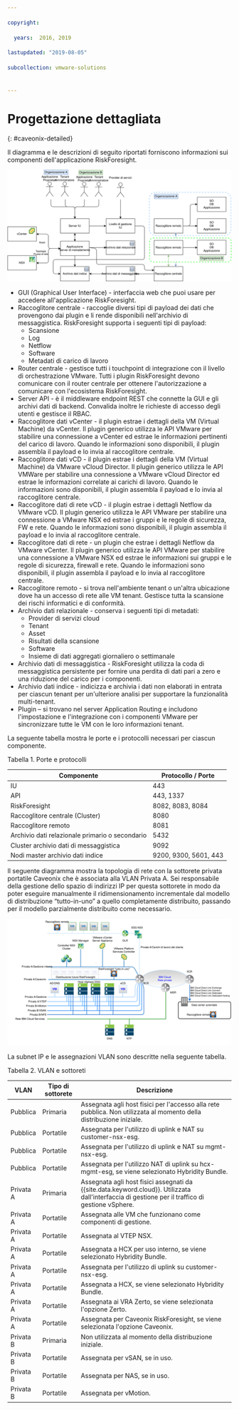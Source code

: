 ```yaml
---

copyright:

  years:  2016, 2019

lastupdated: "2019-08-05"

subcollection: vmware-solutions


---
```


# Progettazione dettagliata
{: #caveonix-detailed}

Il diagramma e le descrizioni di seguito riportati forniscono informazioni sui componenti dell'applicazione RiskForesight.

![Componenti dell'applicazione](../../images/caveonix-app-components.svg "Componenti dell'applicazione")


-	GUI (Graphical User Interface) - interfaccia web che puoi usare per accedere all'applicazione RiskForesight.
-	Raccoglitore centrale - raccoglie diversi tipi di payload dei dati che provengono dai plugin e li rende disponibili nell'archivio di messaggistica. RiskForesight supporta i seguenti tipi di payload:
    - Scansione
    - Log
    - Netflow
    - Software
    - Metadati di carico di lavoro
- Router centrale - gestisce tutti i touchpoint di integrazione con il livello di orchestrazione VMware. Tutti i plugin RiskForesight devono comunicare con il router centrale per ottenere l'autorizzazione a comunicare con l'ecosistema RiskForesight.
-	Server API - è il middleware endpoint REST che connette la GUI e gli archivi dati di backend. Convalida inoltre le richieste di accesso degli utenti e gestisce il RBAC.
-	Raccoglitore dati vCenter - il plugin estrae i dettagli della VM (Virtual Machine) da vCenter. Il plugin generico utilizza le API VMware per stabilire una connessione a vCenter ed estrae le informazioni pertinenti del carico di lavoro. Quando le informazioni sono disponibili, il plugin assembla il payload e lo invia al raccoglitore centrale.
-	Raccoglitore dati vCD - il plugin estrae i dettagli della VM (Virtual Machine) da VMware vCloud Director. Il plugin generico utilizza le API VMWare per stabilire una connessione a VMware vCloud Director ed estrae le informazioni correlate ai carichi di lavoro. Quando le informazioni sono disponibili, il plugin assembla il payload e lo invia al raccoglitore centrale.
-	Raccoglitore dati di rete vCD - il plugin estrae i dettagli Netflow da VMware vCD. Il plugin generico utilizza le API VMware per stabilire una connessione a VMware NSX ed estrae i gruppi e le regole di sicurezza, FW e rete. Quando le informazioni sono disponibili, il plugin assembla il payload e lo invia al raccoglitore centrale.
-	Raccoglitore dati di rete - un plugin che estrae i dettagli Netflow da VMware vCenter. Il plugin generico utilizza le API VMware per stabilire una connessione a VMware NSX ed estrae le informazioni sui gruppi e le regole di sicurezza, firewall e rete. Quando le informazioni sono disponibili, il plugin assembla il payload e lo invia al raccoglitore centrale.
-	Raccoglitore remoto - si trova nell'ambiente tenant o un'altra ubicazione dove ha un accesso di rete alle VM tenant. Gestisce tutta la scansione dei rischi informatici e di conformità.
-	Archivio dati relazionale - conserva i seguenti tipi di metadati:
    - Provider di servizi cloud
    - Tenant
    - Asset
    - Risultati della scansione
    - Software
    - Insieme di dati aggregati giornaliero o settimanale
- Archivio dati di messaggistica - RiskForesight utilizza la coda di messaggistica persistente per fornire una perdita di dati pari a zero e una riduzione del carico per i componenti.
- Archivio dati indice - indicizza e archivia i dati non elaborati in entrata per ciascun tenant per un'ulteriore analisi per supportare la funzionalità multi-tenant.
- Plugin – si trovano nel server Application Routing e includono l'impostazione e l'integrazione con i componenti VMware per sincronizzare tutte le VM con le loro informazioni tenant.

La seguente tabella mostra le porte e i protocolli necessari per ciascun componente.

Tabella 1. Porte e protocolli

|Componente	|Protocollo / Porte|
|---|---|
|IU|443|
|API|443, 1337|
|RiskForesight|8082, 8083, 8084|
|Raccoglitore centrale (Cluster)|8080|
|Raccoglitore remoto|8081|
|Archivio dati relazionale primario o secondario|5432|
|Cluster archivio dati di messaggistica|9092|
|Nodi master archivio dati indice|9200, 9300, 5601, 443|

Il seguente diagramma mostra la topologia di rete con la sottorete privata portatile Caveonix che è associata alla VLAN Privata A. Sei responsabile della gestione dello spazio di indirizzi IP per questa sottorete in modo da poter eseguire manualmente il ridimensionamento incrementale dal modello di distribuzione “tutto-in-uno” a quello completamente distribuito, passando per il modello parzialmente distribuito come necessario.

![Diagramma di rete](../../images/caveonix-network.svg "Diagramma di rete")

La subnet IP e le assegnazioni VLAN sono descritte nella seguente tabella.

Tabella 2. VLAN e sottoreti

|VLAN 	|Tipo di sottorete 	|Descrizione|
|---|---|---|
|Pubblica 	|Primaria 	|Assegnata agli host fisici per l'accesso alla rete pubblica. Non utilizzata al momento della distribuzione iniziale.|
|Pubblica	|Portatile 	|Assegnata per l'utilizzo di uplink e NAT su customer-nsx-esg.|
|Pubblica	|Portatile 	|Assegnata per l'utilizzo di uplink e NAT su mgmt-nsx-esg.|
|Pubblica	|Portatile 	|Assegnata per l'utilizzo NAT di uplink su hcx-mgmt-esg, se viene selezionato Hybridity Bundle.|
|Privata A 	|Primaria 	|Assegnata agli host fisici assegnati da {{site.data.keyword.cloud}}. Utilizzata dall'interfaccia di gestione per il traffico di gestione vSphere.|
|Privata A 	|Portatile 	|Assegnata alle VM che funzionano come componenti di gestione.|
|Privata A 	|Portatile 	|Assegnata al VTEP NSX.|
|Privata A 	|Portatile 	|Assegnata a HCX per uso interno, se viene selezionato Hybridity Bundle.|
|Privata A 	|Portatile 	|Assegnata per l'utilizzo di uplink su customer-nsx-esg.|
|Privata A 	|Portatile 	|Assegnata a HCX, se viene selezionato Hybridity Bundle.|
|Privata A 	|Portatile 	|Assegnata ai VRA Zerto, se viene selezionata l'opzione Zerto.|
|Privata A 	|Portatile 	|Assegnata per Caveonix RiskForesight, se viene selezionata l'opzione Caveonix.|
|Privata B	|Primaria	|Non utilizzata al momento della distribuzione iniziale.|
|Privata B 	|Portatile 	|Assegnata per vSAN, se in uso.|
|Privata B 	|Portatile 	|Assegnata per NAS, se in uso.|
|Privata B 	|Portatile 	|Assegnata per vMotion.|
